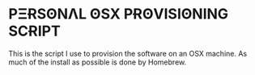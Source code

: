 # PΞɌSʘNΛL ʘSX PɌʘVISIʘNING SCɌIPT
This is the script I use to provision the software on an OSX machine. As much of the install as
possible is done by Homebrew.
